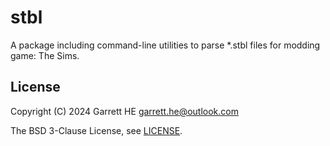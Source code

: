 # stbl

A package including command-line utilities to parse *.stbl files for modding game: The Sims.

## License

Copyright (C) 2024 Garrett HE <garrett.he@outlook.com>

The BSD 3-Clause License, see [LICENSE](./LICENSE).
